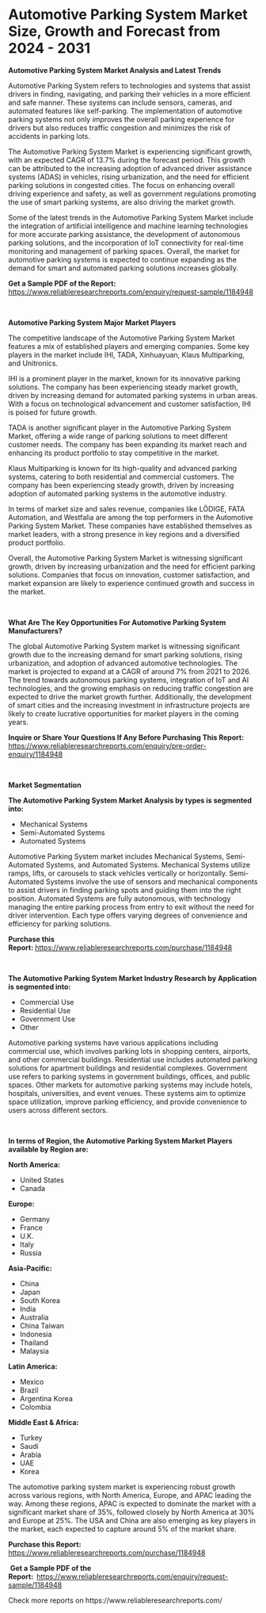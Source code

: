 <p><h1>Automotive Parking System Market Size, Growth and Forecast from 2024 - 2031</h1></p><p><strong>Automotive Parking System Market Analysis and Latest Trends</strong></p>
<p><p>Automotive Parking System refers to technologies and systems that assist drivers in finding, navigating, and parking their vehicles in a more efficient and safe manner. These systems can include sensors, cameras, and automated features like self-parking. The implementation of automotive parking systems not only improves the overall parking experience for drivers but also reduces traffic congestion and minimizes the risk of accidents in parking lots.</p><p>The Automotive Parking System Market is experiencing significant growth, with an expected CAGR of 13.7% during the forecast period. This growth can be attributed to the increasing adoption of advanced driver assistance systems (ADAS) in vehicles, rising urbanization, and the need for efficient parking solutions in congested cities. The focus on enhancing overall driving experience and safety, as well as government regulations promoting the use of smart parking systems, are also driving the market growth.</p><p>Some of the latest trends in the Automotive Parking System Market include the integration of artificial intelligence and machine learning technologies for more accurate parking assistance, the development of autonomous parking solutions, and the incorporation of IoT connectivity for real-time monitoring and management of parking spaces. Overall, the market for automotive parking systems is expected to continue expanding as the demand for smart and automated parking solutions increases globally.</p></p>
<p><strong>Get a Sample PDF of the Report:&nbsp;</strong> <a href="https://www.reliableresearchreports.com/enquiry/request-sample/1184948">https://www.reliableresearchreports.com/enquiry/request-sample/1184948</a></p>
<p>&nbsp;</p>
<p><strong>Automotive Parking System Major Market Players</strong></p>
<p><p>The competitive landscape of the Automotive Parking System Market features a mix of established players and emerging companies. Some key players in the market include IHI, TADA, Xinhuayuan, Klaus Multiparking, and Unitronics. </p><p>IHI is a prominent player in the market, known for its innovative parking solutions. The company has been experiencing steady market growth, driven by increasing demand for automated parking systems in urban areas. With a focus on technological advancement and customer satisfaction, IHI is poised for future growth.</p><p>TADA is another significant player in the Automotive Parking System Market, offering a wide range of parking solutions to meet different customer needs. The company has been expanding its market reach and enhancing its product portfolio to stay competitive in the market.</p><p>Klaus Multiparking is known for its high-quality and advanced parking systems, catering to both residential and commercial customers. The company has been experiencing steady growth, driven by increasing adoption of automated parking systems in the automotive industry.</p><p>In terms of market size and sales revenue, companies like LÖDIGE, FATA Automation, and Westfalia are among the top performers in the Automotive Parking System Market. These companies have established themselves as market leaders, with a strong presence in key regions and a diversified product portfolio.</p><p>Overall, the Automotive Parking System Market is witnessing significant growth, driven by increasing urbanization and the need for efficient parking solutions. Companies that focus on innovation, customer satisfaction, and market expansion are likely to experience continued growth and success in the market.</p></p>
<p>&nbsp;</p>
<p><strong>What Are The Key Opportunities For Automotive Parking System Manufacturers?</strong></p>
<p><p>The global Automotive Parking System market is witnessing significant growth due to the increasing demand for smart parking solutions, rising urbanization, and adoption of advanced automotive technologies. The market is projected to expand at a CAGR of around 7% from 2021 to 2026. The trend towards autonomous parking systems, integration of IoT and AI technologies, and the growing emphasis on reducing traffic congestion are expected to drive the market growth further. Additionally, the development of smart cities and the increasing investment in infrastructure projects are likely to create lucrative opportunities for market players in the coming years.</p></p>
<p><strong>Inquire or Share Your Questions If Any Before Purchasing This Report:</strong> <a href="https://www.reliableresearchreports.com/enquiry/pre-order-enquiry/1184948">https://www.reliableresearchreports.com/enquiry/pre-order-enquiry/1184948</a></p>
<p>&nbsp;</p>
<p><strong>Market Segmentation</strong></p>
<p><strong>The Automotive Parking System Market Analysis by types is segmented into:</strong></p>
<p><ul><li>Mechanical Systems</li><li>Semi-Automated Systems</li><li>Automated Systems</li></ul></p>
<p><p>Automotive Parking System market includes Mechanical Systems, Semi-Automated Systems, and Automated Systems. Mechanical Systems utilize ramps, lifts, or carousels to stack vehicles vertically or horizontally. Semi-Automated Systems involve the use of sensors and mechanical components to assist drivers in finding parking spots and guiding them into the right position. Automated Systems are fully autonomous, with technology managing the entire parking process from entry to exit without the need for driver intervention. Each type offers varying degrees of convenience and efficiency for parking solutions.</p></p>
<p><strong>Purchase this Report:&nbsp;</strong><a href="https://www.reliableresearchreports.com/purchase/1184948">https://www.reliableresearchreports.com/purchase/1184948</a></p>
<p>&nbsp;</p>
<p><strong>The Automotive Parking System Market Industry Research by Application is segmented into:</strong></p>
<p><ul><li>Commercial Use</li><li>Residential Use</li><li>Government Use</li><li>Other</li></ul></p>
<p><p>Automotive parking systems have various applications including commercial use, which involves parking lots in shopping centers, airports, and other commercial buildings. Residential use includes automated parking solutions for apartment buildings and residential complexes. Government use refers to parking systems in government buildings, offices, and public spaces. Other markets for automotive parking systems may include hotels, hospitals, universities, and event venues. These systems aim to optimize space utilization, improve parking efficiency, and provide convenience to users across different sectors.</p></p>
<p>&nbsp;</p>
<p><strong>In terms of Region, the Automotive Parking System Market Players available by Region are:</strong></p>
<p>
    <p> <strong> North America: </strong>
        <ul>
            <li>United States</li>
            <li>Canada</li>
        </ul>
        </p> 
    <p> <strong> Europe: </strong>
        <ul>
            <li>Germany</li>
            <li>France</li>
            <li>U.K.</li>
            <li>Italy</li>
            <li>Russia</li>
        </ul>
        </p> 
    <p> <strong> Asia-Pacific: </strong>
        <ul>
            <li>China</li>
            <li>Japan</li>
            <li>South Korea</li>
            <li>India</li>
            <li>Australia</li>
            <li>China Taiwan</li>
            <li>Indonesia</li>
            <li>Thailand</li>
            <li>Malaysia</li>
        </ul>
        </p> 
    <p> <strong> Latin America: </strong>
        <ul>
            <li>Mexico</li>
            <li>Brazil</li>
            <li>Argentina Korea</li>
            <li>Colombia</li>
        </ul>
        </p> 
    <p> <strong> Middle East & Africa: </strong>
        <ul>
            <li>Turkey</li>
            <li>Saudi</li>
            <li>Arabia</li>
            <li>UAE</li>
            <li>Korea</li>
        </ul>
    </p>
    </p>
<p><p>The automotive parking system market is experiencing robust growth across various regions, with North America, Europe, and APAC leading the way. Among these regions, APAC is expected to dominate the market with a significant market share of 35%, followed closely by North America at 30% and Europe at 25%. The USA and China are also emerging as key players in the market, each expected to capture around 5% of the market share.</p></p>
<p><strong>Purchase this Report: </strong><a href="https://www.reliableresearchreports.com/purchase/1184948">https://www.reliableresearchreports.com/purchase/1184948</a></p>
<p>&nbsp;<strong>Get a Sample PDF of the Report:&nbsp;&nbsp;</strong><a href="https://www.reliableresearchreports.com/enquiry/request-sample/1184948">https://www.reliableresearchreports.com/enquiry/request-sample/1184948</a></p>
<p><strong></strong></p>
<p>Check more reports on https://www.reliableresearchreports.com/</p>